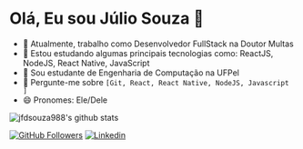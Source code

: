 # Olá, Eu sou Júlio Souza 👋

- 🔭 Atualmente, trabalho como Desenvolvedor FullStack na Doutor Multas
- 🌱 Estou estudando algumas principais tecnologias como: ReactJS, NodeJS, React Native, JavaScript
- 👯 Sou estudante de Engenharia de Computação na UFPel
- 💬 Pergunte-me sobre `[Git, React, React Native, NodeJS, Javascript ]` 
- 😄 Pronomes: Ele/Dele


![jfdsouza988's github stats](https://github-readme-stats.vercel.app/api?username=jfdsouza988&show_icons=true&theme=radical)

[![GitHub Followers](https://img.shields.io/github/followers/jfdsouza988?style=flat&labelColor=0D0D0D&logo=Github&Color=white)](https://github.com/jfdsouza988)
[![Linkedin](https://img.shields.io/badge/-LinkedIn-060606?style=flat&labelColor=0D0D0D&logo=Linkedin&Color=white)](www.linkedin.com/in/júlio-souza-079351213)
